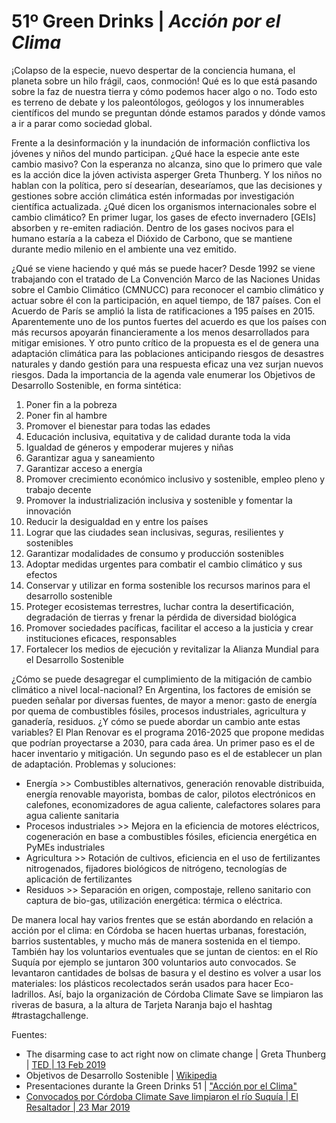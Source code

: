 
# 51º Green Drinks | *Acción por el Clima*

¡Colapso de la especie, nuevo despertar de la conciencia humana, el planeta sobre un hilo frágil, caos, conmoción! Qué es lo que está pasando sobre la faz de nuestra tierra y cómo podemos hacer algo o no. Todo esto es terreno de debate y los paleontólogos, geólogos y los innumerables científicos del mundo se preguntan dónde estamos parados y dónde vamos a ir a parar como sociedad global. 

Frente a la desinformación y la inundación de información conflictiva los jóvenes y niños del mundo participan. ¿Qué hace la especie ante este cambio masivo? Con la esperanza no alcanza, sino que lo primero que vale es la acción dice la jóven activista asperger Greta Thunberg. Y los niños no hablan con la política, pero sí desearían, desearíamos, que las decisiones y gestiones sobre acción climática estén informadas por investigación científica actualizada. ¿Qué dicen los organismos internacionales sobre el cambio climático? En primer lugar, los gases de efecto invernadero [GEIs] absorben y re-emiten radiación. Dentro de los gases nocivos para el humano estaría a la cabeza el Dióxido de Carbono, que se mantiene durante medio milenio en el ambiente una vez emitido. 

¿Qué se viene haciendo y qué más se puede hacer? Desde 1992 se viene trabajando con el tratado de La Convención Marco de las Naciones Unidas sobre el Cambio Climático (CMNUCC) para reconocer el cambio climático y actuar sobre él con la participación, en aquel tiempo, de 187 países. Con el Acuerdo de París se amplió la lista de ratificaciones a 195 países en 2015. Aparentemente uno de los puntos fuertes del acuerdo es que los países con más recursos apoyarán financieramente a los menos desarrollados para mitigar emisiones. Y otro punto crítico de la propuesta es el de genera una adaptación climática para las poblaciones anticipando riesgos de desastres naturales y dando gestión para una respuesta eficaz una vez surjan nuevos riesgos. Dada la importancia de la agenda vale enumerar los Objetivos de Desarrollo Sostenible, en forma sintética:

1. Poner fin a la pobreza
2. Poner fin al hambre
3. Promover el bienestar para todas las edades
4. Educación inclusiva, equitativa y de calidad durante toda la vida 
5. Igualdad de géneros y empoderar mujeres y niñas
6. Garantizar agua y saneamiento 
7. Garantizar acceso a energía 
8. Promover crecimiento económico inclusivo y sostenible, empleo pleno y trabajo decente 
9. Promover la industrialización inclusiva y sostenible y fomentar la innovación
10. Reducir la desigualdad en y entre los países
11. Lograr que las ciudades sean inclusivas, seguras, resilientes y sostenibles
12. Garantizar modalidades de consumo y producción sostenibles
13. Adoptar medidas urgentes para combatir el cambio climático y sus efectos
14. Conservar y utilizar en forma sostenible los recursos marinos para el desarrollo sostenible
15. Proteger ecosistemas terrestres, luchar contra la desertificación, degradación de tierras y frenar la pérdida de diversidad biológica
16. Promover sociedades pacíficas, facilitar el acceso a la justicia y crear instituciones eficaces, responsables 
17. Fortalecer los medios de ejecución y revitalizar la Alianza Mundial para el Desarrollo Sostenible

¿Cómo se puede desagregar el cumplimiento de la mitigación de cambio climático a nivel local-nacional? En Argentina, los factores de emisión se pueden señalar por diversas fuentes, de mayor a menor: gasto de energía por quema de combustibles fósiles, procesos industriales, agricultura y ganadería, residuos. ¿Y cómo se puede abordar un cambio ante estas variables? El Plan Renovar es el programa 2016-2025 que propone medidas que podrían proyectarse a 2030, para cada área. Un primer paso es el de hacer inventario y mitigación. Un segundo paso es el de establecer un plan de adaptación. Problemas y soluciones:

+ Energía >> Combustibles alternativos, generación renovable distribuida, energía renovable mayorista, bombas de calor, pilotos electrónicos en calefones, economizadores de agua caliente, calefactores solares para agua caliente sanitaria
+ Procesos industriales >> Mejora en la eficiencia de motores eléctricos, cogeneración en base a combustibles fósiles, eficiencia energética en PyMEs industriales
+ Agricultura >> Rotación de cultivos, eficiencia en el uso de fertilizantes nitrogenados, fijadores biológicos de nitrógeno, tecnologías de aplicación de fertilizantes
+ Residuos >> Separación en origen, compostaje, relleno sanitario con captura de bio-gas, utilización energética: térmica o eléctrica.

De manera local hay varios frentes que se están abordando en relación a acción por el clima: en Córdoba se hacen huertas urbanas, forestación, barrios sustentables, y mucho más de manera sostenida en el tiempo. También hay los voluntarios eventuales que se juntan de cientos: en el Río Suquía por ejemplo se juntaron 300 voluntarios auto convocados. Se levantaron cantidades de bolsas de basura y el destino es volver a usar los materiales: los plásticos recolectados serán usados para hacer Eco-ladrillos. Así, bajo la organización de Córdoba Climate Save se limpiaron las riveras de basura, a la altura de Tarjeta Naranja bajo el hashtag #trastagchallenge. 

Fuentes:

+ The disarming case to act right now on climate change | Greta Thunberg | [TED | 13 Feb 2019](https://www.youtube.com/watch?v=H2QxFM9y0tY&feature=youtu.be)
+ Objetivos de Desarrollo Sostenible | [Wikipedia](https://es.wikipedia.org/wiki/Objetivos_de_Desarrollo_Sostenible)
+ Presentaciones durante la Green Drinks 51 | ["Acción por el Clima"](http://greendrinkscba.org/accion-por-el-clima/)
+ [Convocados por Córdoba Climate Save limpiaron el río Suquía | El Resaltador | 23 Mar 2019](https://elresaltador.com.ar/convocados-por-cordoba-climate-save-limpiaron-el-rio-suquia/?fbclid=IwAR3mn7QKMLpEOLY1UiV5srQ6Qi00VUiMMFNAV-STVErDxlxHKC8qg745oo4)
